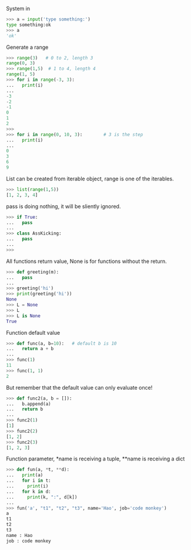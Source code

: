 System in
```python
>>> a = input('type something:')
type something:ok
>>> a
'ok'
```

Generate a range
```python
>>> range(3)   # 0 to 2, length 3
range(0, 3)
>>> range(1,5)  # 1 to 4, length 4
range(1, 5)
>>> for i in range(-3, 3):
...   print(i)
...
-3
-2
-1
0
1
2
>>>
>>> for i in range(0, 10, 3):        # 3 is the step
...   print(i)
...
0
3
6
9
```

List can be created from iterable object, range is one of the iterables.
```python
>>> list(range(1,5))
[1, 2, 3, 4]
```

pass is doing nothing, it will be sliently ignored.
```python
>>> if True:
...   pass
...
>>> class AssKicking:
...   pass
...
>>>
```

All functions return value, None is for functions without the return.
```python
>>> def greeting(m):
...   pass
...
>>> greeting('hi')
>>> print(greeting('hi'))
None
>>> L = None
>>> L
>>> L is None
True
```

Function default value
```python
>>> def func(a, b=10):   # default b is 10
...   return a + b
...
>>> func(1)
11
>>> func(1, 1)
2
```

But remember that the default value can only evaluate once!
```python
>>> def func2(a, b = []):
...   b.append(a)
...   return b
...
>>> func2(1)
[1]
>>> func2(2)
[1, 2]
>>> func2(3)
[1, 2, 3]
```

Function parameter, *name is receiving a tuple, **name is receiving a dict
```python
>>> def fun(a, *t, **d):
...   print(a)
...   for i in t:
...     print(i)
...   for k in d:
...     print(k, ":", d[k])
...
>>> fun('a', "t1", "t2", "t3", name='Hao', job='code monkey')
a
t1
t2
t3
name : Hao
job : code monkey
```
